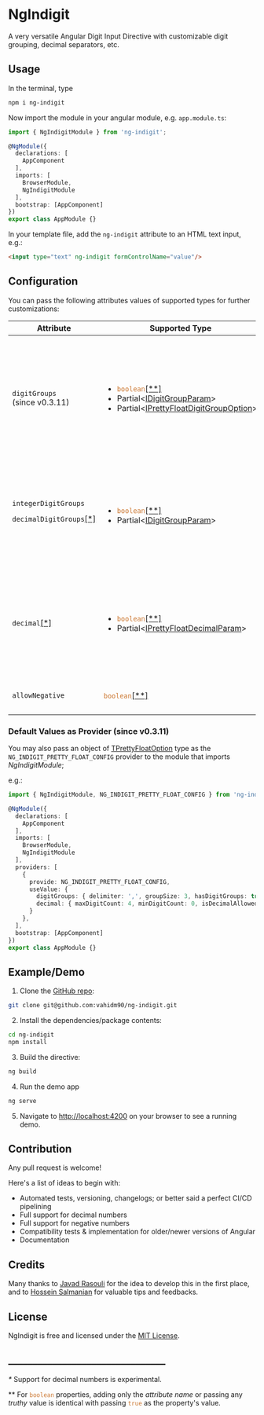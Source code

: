 # NgIndigit

A very versatile Angular Digit Input Directive with customizable digit grouping, decimal separators, etc.

## Usage

In the terminal, type

```bash
npm i ng-indigit
```

Now import the module in your angular module, e.g. ``app.module.ts``:

```ts
import { NgIndigitModule } from 'ng-indigit';

@NgModule({
  declarations: [
    AppComponent
  ],
  imports: [
    BrowserModule,
    NgIndigitModule
  ],
  bootstrap: [AppComponent]
})
export class AppModule {}
```

In your template file, add the ``ng-indigit`` attribute to an HTML text input, e.g.:

```html
<input type="text" ng-indigit formControlName="value"/>
```

## Configuration

You can pass the following attributes values of supported types for further customizations:

<table>
<thead>
<tr>
<th>Attribute</th>
<th>Supported Type</th>
<th>Default</th>
<th>Description</th>
</tr>
</thead>
<tbody>
<tr>
<td>
<code>digitGroups</code><br/>
(since v0.3.11)
</td>
<td>
<ul>
<li><code style="color: #CC7832;">boolean</code><a href="#footnote-2" style="line-height: 0">[**]</a></li>
<li>Partial<<a href="docs/data-types.md#IDigitGroupParam" target="_blank">IDigitGroupParam</a>></li>
<li>Partial<<a href="docs/data-types.md#IPrettyFloatDigitGroupOption" target="_blank">IPrettyFloatDigitGroupOption</a>></li>
</ul>
</td>
<td>
<ul>
<li>if unset
<pre>
<span style="color: #CC7832;">false</span>
</pre>
</li>
<li>if set <code style="color: #CC7832;">true</code> (or any <i>truthy</i> value),
<br/>
the following applies to decimal and integer parts of the number
<pre>
{
 <span style="color: #9876AA;">groupSize</span>: <span style="color: #6897BB;">3</span>,
 <span style="color: #9876AA;">delimiter</span>: <span style="color: #6A8759;">' '</span> // (white space)
}
// <b>you can override each property</b>
</pre>
</li>
</ul>
</td>
<td style="vertical-align: top;">
<b>Set digit grouping parameters for integer and decimal<a href="#footnote-1" style="line-height: 0">[*]</a> parts of the number at once.</b> 

You can set __the groups' delimiter character__ and/or the __group size__ for the decimal/integer part
together/distinctively.

</td>
</tr>
<tr>
<td>
<code>integerDigitGroups</code>


<code>decimalDigitGroups</code><a href="#footnote-1" style="line-height: 0">[*]</a>
</td>
<td>
<ul>
<li><code style="color: #CC7832;">boolean</code><a href="#footnote-2" style="line-height: 0">[**]</a></li>
<li>Partial<<a href="docs/data-types.md#IDigitGroupParam" target="_blank">IDigitGroupParam</a>></li>
</ul>
</td>
<td>
<ul>
<li>if unset
<pre>
<span style="color: #CC7832;">false</span>
</pre>
</li>
<li>if set <code style="color: #CC7832;">true</code>
<pre>
{
 <span style="color: #9876AA;">groupSize</span>: <span style="color: #6897BB;">3</span>,
 <span style="color: #9876AA;">delimiter</span>: <span style="color: #6A8759;">' '</span> // (white space)
}
// <b>you can override each property</b>
</pre>
</li>
</ul>
</td>
<td style="vertical-align: top;">
<b>Set digit grouping parameters for integer and decimal<a href="#footnote-1" style="line-height: 0">[*]</a> parts of a number.</b> 

You can set __the groups' delimiter character__ and/or the __group size__.

</td>
</tr>
<tr>
<td>
<code>decimal</code><a href="#footnote-1" style="line-height: 0">[*]</a>
</td>
<td>
<ul>
<li><code style="color: #CC7832;">boolean</code><a href="#footnote-2" style="line-height: 0">[**]</a></li>
<li>Partial<<a href="docs/data-types.md#IPrettyFloatDecimalParam" target="_blank">IPrettyFloatDecimalParam</a>></li>
</ul>
</td>
<td>
<ul>
<li>if unset
<pre>
<span style="color: #CC7832;">false</span>
</pre>
</li>
<li>if set <code style="color: #CC7832;">true</code>
<pre>
{
 <span style="color: #9876AA;">floatPoint</span>: <span style="color: #6A8759;">'.'</span>, // dot
 <span style="color: #9876AA;">minDigitCount</span>: <span style="color: #6897BB;">0</span>,
 <span style="color: #9876AA;">maxDigitCount</span>: <span style="color: #6897BB;">-1</span>
}
// <b>you can override each property</b>
</pre>
</li>
</ul>
</td>
<td style="vertical-align: top;">
<b>Set parameters for decimal numbers<a href="#footnote-1" style="line-height: 0">[*]</a>.</b>

You can set __the decimal separator (float point character)__, and/or __minimum / maximum number of decimal digits__.

</td>
</tr>
<tr>
<td>
<code style="line-height: 5">allowNegative</code>
</td>
<td>
<code style="color: #CC7832;">boolean</code><a href="#footnote-2" style="line-height: 0">[**]</a>
</td>
<td>
<code style="color: #CC7832;">false</code>
</td>
<td style="vertical-align: top;">
<b>Toggle support for negative numbers.</b>
</td>
</tr>
</tbody>
</table>

### Default Values as Provider (since v0.3.11)

You may also pass an object of [TPrettyFloatOption](./docs/data-types.md#TPrettyFloatOption) type as
the `NG_INDIGIT_PRETTY_FLOAT_CONFIG` provider to the module that imports _NgIndigitModule_;

e.g.:

```ts
import { NgIndigitModule, NG_INDIGIT_PRETTY_FLOAT_CONFIG } from 'ng-indigit';

@NgModule({
  declarations: [
    AppComponent
  ],
  imports: [
    BrowserModule,
    NgIndigitModule
  ],
  providers: [
    {
      provide: NG_INDIGIT_PRETTY_FLOAT_CONFIG,
      useValue: {
        digitGroups: { delimiter: ',', groupSize: 3, hasDigitGroups: true },
        decimal: { maxDigitCount: 4, minDigitCount: 0, isDecimalAllowed: true }
      }
    },
  ],
  bootstrap: [AppComponent]
})
export class AppModule {}
```

## Example/Demo

1. Clone the [GitHub repo](https://github.com/vahidm90/ng-indigit):

```bash
git clone git@github.com:vahidm90/ng-indigit.git
```

2. Install the dependencies/package contents:

```bash
cd ng-indigit
npm install
```

3. Build the directive:

```bash
ng build
```

4. Run the demo app

```bash
ng serve
```

5. Navigate to [http://localhost:4200](http://localhost:4200) on your browser to see a running demo.

## Contribution

Any pull request is welcome!

Here's a list of ideas to begin with:

* Automated tests, versioning, changelogs; or better said a perfect CI/CD pipelining
* Full support for decimal numbers
* Full support for negative numbers
* Compatibility tests & implementation for older/newer versions of Angular
* Documentation

## Credits

Many thanks to [Javad Rasouli](https://github.com/JavadRasouli) for the idea to develop this in the first place, and
to [Hossein Salmanian](https://github.com/HosseinSalmanian) for valuable tips and feedbacks.

## License

NgIndigit is free and licensed under the [MIT License](./LICENSE).

## ________________________________

<span id="footnote-1" style="line-height: 0">_*_</span> Support for decimal numbers is experimental.

<span id="footnote-2" style="line-height: 0">**</span> For <code><span style="color: #CC7832;">boolean</span></code>
properties, adding only the _attribute name_ or passing any _truthy_ value is identical with
passing <code><span style="color: #CC7832;">true</span></code> as the property's value.
